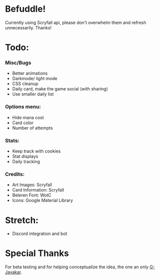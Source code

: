 # Befuddle!

Currently using Scryfall api, please don't overwhelm them and refresh unnecessarily. Thanks!


# Todo:

### Misc/Bugs
- Better animations
- Darkmode/ light mode
- CSS cleanup
- Daily card, make the game social (with sharing)
- Use smaller daily list

### Options menu:
- Hide mana cost
- Card color
- Number of attempts

### Stats:
- Keep track with cookies
- Stat displays
- Daily tracking

### Credits:
- Art Images: Scryfall
- Card Information: Scryfall
- Beleren Font: WotC
- Icons: Google Material Library


# Stretch:
- Discord integration and bot


# Special Thanks
For beta testing and for helping conceptualize the idea, the one an only [G-Jayakar](https://github.com/G-Jayakar).
